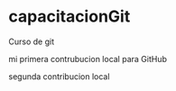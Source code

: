 # capacitacionGit

Curso de git

mi primera contrubucion local para GitHub

segunda contribucion local
